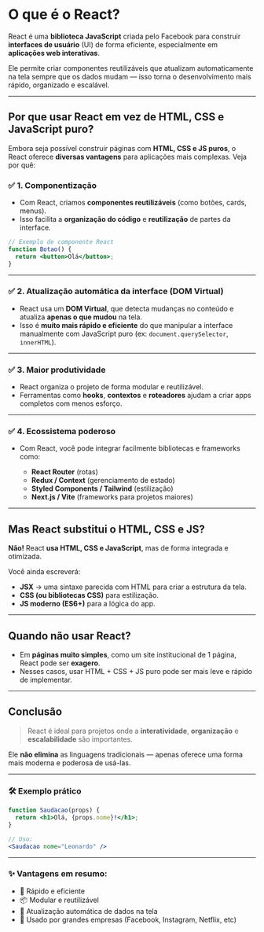# O que é o React?

React é uma **biblioteca JavaScript** criada pelo Facebook para construir **interfaces de usuário** (UI) de forma eficiente, especialmente em **aplicações web interativas**.

Ele permite criar componentes reutilizáveis que atualizam automaticamente na tela sempre que os dados mudam — isso torna o desenvolvimento mais rápido, organizado e escalável.

---

## Por que usar React em vez de HTML, CSS e JavaScript puro?

Embora seja possível construir páginas com **HTML, CSS e JS puros**, o React oferece **diversas vantagens** para aplicações mais complexas. Veja por quê:

### ✅ 1. Componentização
- Com React, criamos **componentes reutilizáveis** (como botões, cards, menus).
- Isso facilita a **organização do código** e **reutilização** de partes da interface.

```jsx
// Exemplo de componente React
function Botao() {
  return <button>Olá</button>;
}
````

---

### ✅ 2. Atualização automática da interface (DOM Virtual)

* React usa um **DOM Virtual**, que detecta mudanças no conteúdo e atualiza **apenas o que mudou** na tela.
* Isso é **muito mais rápido e eficiente** do que manipular a interface manualmente com JavaScript puro (ex: `document.querySelector`, `innerHTML`).

---

### ✅ 3. Maior produtividade

* React organiza o projeto de forma modular e reutilizável.
* Ferramentas como **hooks**, **contextos** e **roteadores** ajudam a criar apps completos com menos esforço.

---

### ✅ 4. Ecossistema poderoso

* Com React, você pode integrar facilmente bibliotecas e frameworks como:

  * **React Router** (rotas)
  * **Redux / Context** (gerenciamento de estado)
  * **Styled Components / Tailwind** (estilização)
  * **Next.js / Vite** (frameworks para projetos maiores)

---

## Mas React substitui o HTML, CSS e JS?

**Não!**
React **usa HTML, CSS e JavaScript**, mas de forma integrada e otimizada.

Você ainda escreverá:

* **JSX** → uma sintaxe parecida com HTML para criar a estrutura da tela.
* **CSS (ou bibliotecas CSS)** para estilização.
* **JS moderno (ES6+)** para a lógica do app.

---

## Quando **não** usar React?

* Em **páginas muito simples**, como um site institucional de 1 página, React pode ser **exagero**.
* Nesses casos, usar HTML + CSS + JS puro pode ser mais leve e rápido de implementar.

---

## Conclusão

> React é ideal para projetos onde a **interatividade**, **organização** e **escalabilidade** são importantes.

Ele **não elimina** as linguagens tradicionais — apenas oferece uma forma mais moderna e poderosa de usá-las.

---

### 🛠️ Exemplo prático

```jsx
function Saudacao(props) {
  return <h1>Olá, {props.nome}!</h1>;
}

// Uso:
<Saudacao nome="Leonardo" />
```

---

### ✨ Vantagens em resumo:

* 🚀 Rápido e eficiente
* 📦 Modular e reutilizável
* 🔁 Atualização automática de dados na tela
* 💼 Usado por grandes empresas (Facebook, Instagram, Netflix, etc)
